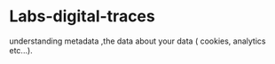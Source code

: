 # Labs-digital-traces
understanding  metadata ,the data about your data ( cookies, analytics etc...).
